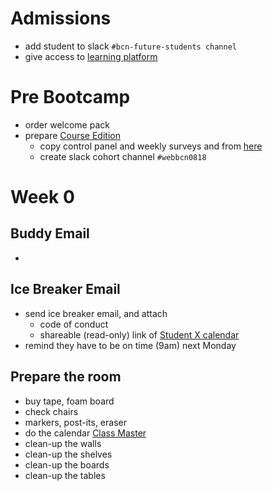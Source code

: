 # Admissions

- add student to slack `#bcn-future-students channel`
- give access to [learning platform](http://learn.ironhack.com/admin)

# Pre Bootcamp

- order welcome pack
- prepare [Course Edition](https://drive.google.com/drive/folders/0BzhYpuiOM4SARms5SEc0UFpoYTQ)
  - copy control panel and weekly surveys and from [here](https://drive.google.com/drive/folders/1mxszdU4-GK246RVURziMgm4bk539VGv7)
  - create slack cohort channel `#webbcn0818`

# Week 0

## Buddy Email

-

## Ice Breaker Email

- send ice breaker email, and attach
  - code of conduct
  - shareable (read-only) link of [Student X calendar](https://drive.google.com/drive/folders/19PTSCkEyJZy4Q9dxJx8nYRsLFK9gCHdq)
- remind they have to be on time (9am) next Monday


## Prepare the room

- buy tape, foam board
- check chairs
- markers, post-its, eraser
- do the calendar [Class Master](./routines/class-master.md)
- clean-up the walls
- clean-up the shelves
- clean-up the boards
- clean-up the tables
